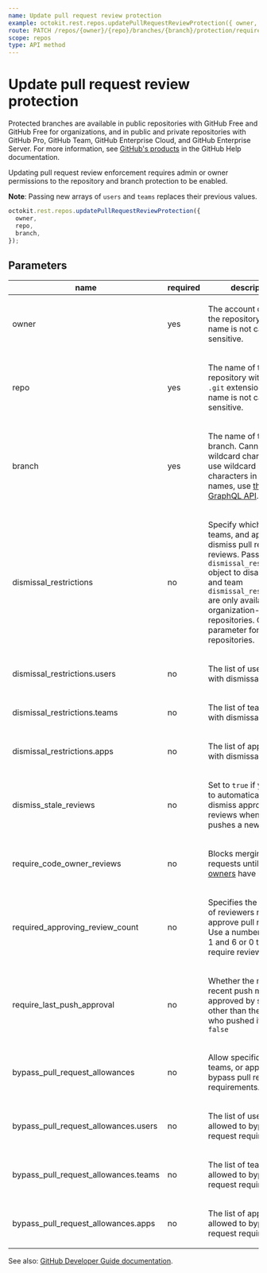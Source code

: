 ```yaml
---
name: Update pull request review protection
example: octokit.rest.repos.updatePullRequestReviewProtection({ owner, repo, branch })
route: PATCH /repos/{owner}/{repo}/branches/{branch}/protection/required_pull_request_reviews
scope: repos
type: API method
---
```


# Update pull request review protection

Protected branches are available in public repositories with GitHub Free and GitHub Free for organizations, and in public and private repositories with GitHub Pro, GitHub Team, GitHub Enterprise Cloud, and GitHub Enterprise Server. For more information, see [GitHub's products](https://docs.github.com/github/getting-started-with-github/githubs-products) in the GitHub Help documentation.

Updating pull request review enforcement requires admin or owner permissions to the repository and branch protection to be enabled.

**Note**: Passing new arrays of `users` and `teams` replaces their previous values.

```js
octokit.rest.repos.updatePullRequestReviewProtection({
  owner,
  repo,
  branch,
});
```

## Parameters

<table>
  <thead>
    <tr>
      <th>name</th>
      <th>required</th>
      <th>description</th>
    </tr>
  </thead>
  <tbody>
    <tr><td>owner</td><td>yes</td><td>

The account owner of the repository. The name is not case sensitive.

</td></tr>
<tr><td>repo</td><td>yes</td><td>

The name of the repository without the `.git` extension. The name is not case sensitive.

</td></tr>
<tr><td>branch</td><td>yes</td><td>

The name of the branch. Cannot contain wildcard characters. To use wildcard characters in branch names, use [the GraphQL API](https://docs.github.com/graphql).

</td></tr>
<tr><td>dismissal_restrictions</td><td>no</td><td>

Specify which users, teams, and apps can dismiss pull request reviews. Pass an empty `dismissal_restrictions` object to disable. User and team `dismissal_restrictions` are only available for organization-owned repositories. Omit this parameter for personal repositories.

</td></tr>
<tr><td>dismissal_restrictions.users</td><td>no</td><td>

The list of user `login`s with dismissal access

</td></tr>
<tr><td>dismissal_restrictions.teams</td><td>no</td><td>

The list of team `slug`s with dismissal access

</td></tr>
<tr><td>dismissal_restrictions.apps</td><td>no</td><td>

The list of app `slug`s with dismissal access

</td></tr>
<tr><td>dismiss_stale_reviews</td><td>no</td><td>

Set to `true` if you want to automatically dismiss approving reviews when someone pushes a new commit.

</td></tr>
<tr><td>require_code_owner_reviews</td><td>no</td><td>

Blocks merging pull requests until [code owners](https://docs.github.com/articles/about-code-owners/) have reviewed.

</td></tr>
<tr><td>required_approving_review_count</td><td>no</td><td>

Specifies the number of reviewers required to approve pull requests. Use a number between 1 and 6 or 0 to not require reviewers.

</td></tr>
<tr><td>require_last_push_approval</td><td>no</td><td>

Whether the most recent push must be approved by someone other than the person who pushed it. Default: `false`

</td></tr>
<tr><td>bypass_pull_request_allowances</td><td>no</td><td>

Allow specific users, teams, or apps to bypass pull request requirements.

</td></tr>
<tr><td>bypass_pull_request_allowances.users</td><td>no</td><td>

The list of user `login`s allowed to bypass pull request requirements.

</td></tr>
<tr><td>bypass_pull_request_allowances.teams</td><td>no</td><td>

The list of team `slug`s allowed to bypass pull request requirements.

</td></tr>
<tr><td>bypass_pull_request_allowances.apps</td><td>no</td><td>

The list of app `slug`s allowed to bypass pull request requirements.

</td></tr>
  </tbody>
</table>

See also: [GitHub Developer Guide documentation](https://docs.github.com/rest/branches/branch-protection#update-pull-request-review-protection).
